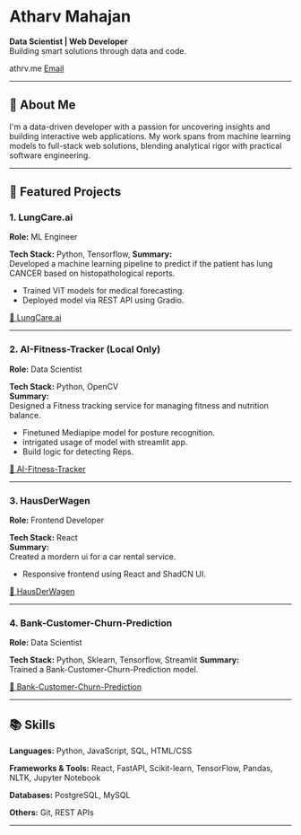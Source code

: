# Atharv Mahajan

**Data Scientist | Web Developer**  
Building smart solutions through data and code.  

athrv.me
[Email](mailto:m.atharv063@gmail.com)

---

## 🧠 About Me

I'm a data-driven developer with a passion for uncovering insights and building interactive web applications. My work spans from machine learning models to full-stack web solutions, blending analytical rigor with practical software engineering.

---

## 🚀 Featured Projects

### 1. **LungCare.ai**
**Role:** ML Engineer  

**Tech Stack:** Python, Tensorflow, 
**Summary:**  
Developed a machine learning pipeline to predict if the patient has lung CANCER based on histopathological reports.

- Trained ViT models for medical forecasting.
- Deployed model via REST API using Gradio.

[🔗 LungCare.ai](https://lungcareai.vercel.app/)

---

### 2. **AI-Fitness-Tracker** (Local Only)
**Role:** Data Scientist 

**Tech Stack:** Python, OpenCV  
**Summary:**  
Designed a Fitness tracking service for managing fitness and nutrition balance.

- Finetuned Mediapipe model for posture recognition.
- intrigated usage of model with streamlit app.
- Build logic for detecting Reps.

[🔗 AI-Fitness-Tracker](https://fitness-tracker-cv.streamlit.app/)

---

### 3. **HausDerWagen**
**Role:** Frontend Developer  

**Tech Stack:** React  
**Summary:**  
Created a mordern ui for a car rental service.

- Responsive frontend using React and ShadCN UI.

[🔗 HausDerWagen](https://hausderwagon.vercel.app/)

---

### 4. **Bank-Customer-Churn-Prediction**
**Role:** Data Scientist 

**Tech Stack:** Python, Sklearn, Tensorflow, Streamlit 
**Summary:**  
Trained a Bank-Customer-Churn-Prediction model.

[🔗 Bank-Customer-Churn-Prediction](https://cst-churn-prediction.streamlit.app/)

---

## 📚 Skills

**Languages:** Python, JavaScript, SQL, HTML/CSS  

**Frameworks & Tools:** React, FastAPI, Scikit-learn, TensorFlow, Pandas, NLTK, Jupyter Notebook

**Databases:** PostgreSQL, MySQL  

**Others:** Git, REST APIs

---
